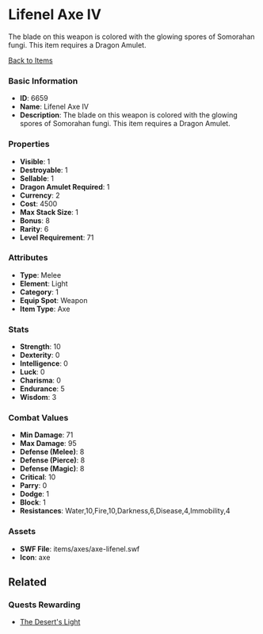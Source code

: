 # Lifenel Axe IV

The blade on this weapon is colored with the glowing spores of Somorahan fungi.
This item requires a Dragon Amulet.

[Back to Items](../items.md)

### Basic Information

- **ID**: 6659
- **Name**: Lifenel Axe IV
- **Description**: The blade on this weapon is colored with the glowing spores of Somorahan fungi.
This item requires a Dragon Amulet.

### Properties

- **Visible**: 1
- **Destroyable**: 1
- **Sellable**: 1
- **Dragon Amulet Required**: 1
- **Currency**: 2
- **Cost**: 4500
- **Max Stack Size**: 1
- **Bonus**: 8
- **Rarity**: 6
- **Level Requirement**: 71

### Attributes

- **Type**: Melee
- **Element**: Light
- **Category**: 1
- **Equip Spot**: Weapon
- **Item Type**: Axe

### Stats

- **Strength**: 10
- **Dexterity**: 0
- **Intelligence**: 0
- **Luck**: 0
- **Charisma**: 0
- **Endurance**: 5
- **Wisdom**: 3

### Combat Values

- **Min Damage**: 71
- **Max Damage**: 95
- **Defense (Melee)**: 8
- **Defense (Pierce)**: 8
- **Defense (Magic)**: 8
- **Critical**: 10
- **Parry**: 0
- **Dodge**: 1
- **Block**: 1
- **Resistances**: Water,10,Fire,10,Darkness,6,Disease,4,Immobility,4

### Assets

- **SWF File**: items/axes/axe-lifenel.swf
- **Icon**: axe

## Related

### Quests Rewarding

- [The Desert's Light](../quests/878-the-desert-s-light.md)

